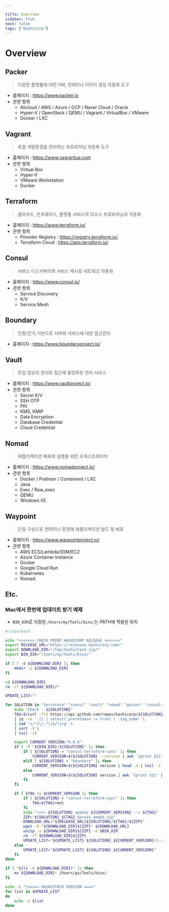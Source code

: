```yaml
---

title: Overview
sidebar: true
next: false
tags: ["HashiCorp"]
---
```


# Overview

## Packer
> 다양한 플랫폼에 대한 VM, 컨테이너 이미지 생성 자동화 도구
- 홈페이지 : <https://www.packer.io>
- 관련 항목
    - Alicloud / AWS / Azure / GCP / Naver Cloud / Oracle
    - Hyper-V / OpenStack / QEMU / Vagrant / VirtualBox / VMware
    - Docker / LXC

## Vagrant
> 로컬 개발환경을 관리하는 프로비저닝 자동화 도구
- 홈페이지 : <https://www.vagrantup.com>
- 관련 항목
    - Virtual Box
    - Hyper-V
    - VMware Workstation
    - Docker

## Terraform
> 클라우드, 온프레미스, 플랫폼 서비스의 리소스 프로비저닝과 자동화
- 홈페이지 : <https://www.terraform.io/>
- 관련 항목
    - Provider Registry : <https://registry.terraform.io/>
    - Terraform Cloud : <https://app.terraform.io/>

## Consul
> 서비스 디스커버리와 서비스 메시로 네트워크 자동화
- 홈페이지 : <https://www.consul.io/>
- 관련 항목
    - Service Discovery
    - K/V
    - Service Mesh

## Boundary
> 인증/인가 기반으로 서버와 서비스에 대한 접근관리
- 홈페이지 : <https://www.boundaryproject.io/>

## Vault
> 민감 정보의 관리와 접근에 중앙화된 관리 서비스
- 홈페이지 : <https://www.vaultproject.io/>
- 관련 항목
    - Secret K/V
    - SSH OTP
    - PKI
    - KMS, KMIP
    - Data Encryption
    - Database Credential
    - Cloud Credential

## Nomad
> 애플리케이션 배포와 실행을 위한 오케스트레이터
- 홈페이지 : <https://www.nomadproject.io/>
- 관련 항목
    - Docker / Podman / Containerd / LXC
    - Java
    - Exec / Raw_exec
    - QEMU
    - Windows IIS

## Waypoint
> 단일 구성으로 컨테이너 환경에 애플리케이션 빌드 및 배포
- 홈페이지 : <https://www.waypointproject.io/>
- 관련 항목
    - AWS ECS/Lambda/SSM/EC2
    - Azure Container Instance
    - Docker
    - Google Cloud Run
    - Kubernetes
    - Nomad

## Etc.

### Mac에서 한번에 업데이트 받기 예제

- `BIN_DIR`로 지정된 `/Users/my/Tools/bins/`는 PATH에 적용된 위치

```bash
#!/bin/bash

echo "<<<<<<< CHECK POINT HASHICORP RELEASE >>>>>>>"
export RELEASE_URL="https://releases.hashicorp.com/"
export DOWNLOAD_DIR="/tmp/hashistack-zip/"
export BIN_DIR="/Users/my/Tools/bins/"

if [ ! -d ${DOWNLOAD_DIR} ]; then
    mkdir -p ${DOWNLOAD_DIR}
fi

cd ${DOWNLOAD_DIR}
rm -rf ${DOWNLOAD_DIR}/*

UPDATE_LIST=""

for SOLUTION in "terraform" "consul" "vault" "nomad" "packer" "consul-terraform-sync" "waypoint" "boundary"; do
    echo "Check - ${SOLUTION}"
    TAG=$(curl -fsS https://api.github.com/repos/hashicorp/${SOLUTION}/releases \
    | jq -re '.[] | select(.prerelease != true) | .tag_name' \
    | sed 's/^v\(.*\)$/\1/g' \
    | sort -V \
    | tail -1)

    export CURRENT_VERSION="0.0.0"
    if [ -f "${BIN_DIR}/${SOLUTION}" ]; then
        if [ ${SOLUTION} = "consul-terraform-sync" ]; then
            CURRENT_VERSION=$(${SOLUTION} --version | awk '{print $2}' | head -1 | sed 's/v//' | sed 's/+ent//')
        elif [ ${SOLUTION} = "boundary" ]; then
            CURRENT_VERSION=$(${SOLUTION} version | head -4 | tail -1 | awk '{print $3}')
        else
            CURRENT_VERSION=$(${SOLUTION} version | awk '{print $2}' | head -1 | sed 's/v//')
        fi
    fi

    if [ $TAG != $CURRENT_VERSION ]; then
        if [ ${SOLUTION} = "consul-terraform-sync" ]; then
            TAG=${TAG}+ent
        fi
        echo ">>>> ${SOLUTION} update ${CURRENT_VERSION} --> ${TAG}"
        ZIP="${SOLUTION}_${TAG}_darwin_amd64.zip"
        DOWNLOAD_URL="${RELEASE_URL}${SOLUTION}/${TAG}/${ZIP}"
        wget -O "${DOWNLOAD_DIR}${ZIP}" ${DOWNLOAD_URL}
        unzip -o ${DOWNLOAD_DIR}${ZIP} -d $BIN_DIR
        rm -rf ${DOWNLOAD_DIR}${ZIP} 
        UPDATE_LIST="${UPDATE_LIST} ${SOLUTION}_${CURRENT_VERSION}\t-->>\t${SOLUTION}_${TAG}"
    else
        UPDATE_LIST="${UPDATE_LIST} ${SOLUTION}_${CURRENT_VERSION}"
    fi
done

if [ "$(ls -A ${DOWNLOAD_DIR})" ]; then
    mv ${DOWNLOAD_DIR}* /Users/gs/Tools/bins/
fi

echo -e "\n==== HASHISTACK VERSION ===="
for list in $UPDATE_LIST
do
    echo -e $list
done

```
